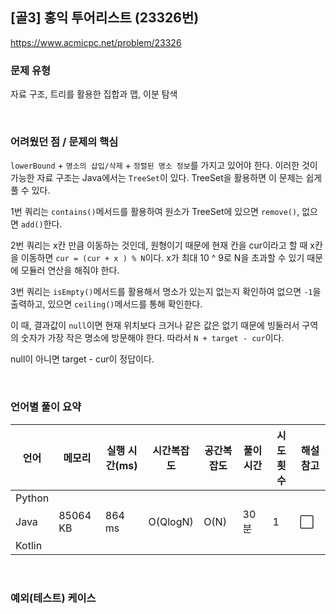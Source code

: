 ## [골3] 홍익 투어리스트 (23326번)

https://www.acmicpc.net/problem/23326

### 문제 유형

자료 구조, 트리를 활용한 집합과 맵, 이분 탐색

<br>

### 어려웠던 점 / 문제의 핵심

`lowerBound` + `명소의 삽입/삭제` + `정렬된 명소 정보`를 가지고 있어야 한다. 이러한 것이 가능한 자료 구조는 Java에서는 `TreeSet`이 있다. TreeSet을 활용하면 이 문제는 쉽게 풀 수 있다.

1번 쿼리는 `contains()`메서드를 활용하여 원소가 TreeSet에 있으면 `remove()`, 없으면 `add()`한다.

2번 쿼리는 x칸 만큼 이동하는 것인데, 원형이기 때문에 현재 칸을 cur이라고 할 때 x칸을 이동하면 `cur = (cur + x ) % N`이다. x가 최대 10 ^ 9로 N을 초과할 수 있기 때문에 모듈러 연산을 해줘야 한다.

3번 쿼리는 `isEmpty()`메서드를 활용해서 명소가 있는지 없는지 확인하여 없으면 `-1`을 출력하고, 있으면 `ceiling()`메서드를 통해 확인한다.

이 때, 결과값이 `null`이면 현재 위치보다 크거나 같은 값은 없기 때문에 빙둘러서 구역의 숫자가 가장 작은 명소에 방문해야 한다. 따라서 `N + target - cur`이다.

null이 아니면 target - cur이 정답이다.

<br>

### 언어별 풀이 요약

| 언어   | 메모리   | 실행 시간(ms) | 시간복잡도 | 공간복잡도 | 풀이 시간 | 시도 횟수 | 해설 참고            |
| ------ | -------- | ------------- | ---------- | ---------- | --------- | --------- | -------------------- |
| Python |          |               |            |            |           |           |                      |
| Java   | 85064 KB | 864 ms        | O(QlogN)   | O(N)       | 30분      | 1         | :white_large_square: |
| Kotlin |          |               |            |            |           |           |                      |

<br>

### 예외(테스트) 케이스

```
```

